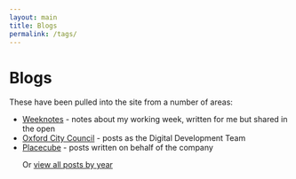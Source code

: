 ```yaml
---
layout: main
title: Blogs
permalink: /tags/
---
```

<div class="page-header">
<h1>Blogs</h1>
</div>

<p>These have been pulled into the site from a number of areas:
<ul>
  <li><a href="/tags/weeknotes/">Weeknotes</a> - notes about my working week, written for me but shared in the open</li>
  <li><a href="/tags/oxford/">Oxford City Council</a> - posts as the Digital Development Team</li>
  <li><a href="/tags/placecube/">Placecube</a> - posts written on behalf of the company</li>

Or [view all posts by year](/all-posts/)


